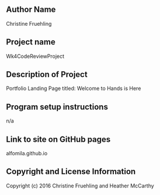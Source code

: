 ## Author Name

Christine Fruehling

## Project name

Wk4CodeReviewProject

## Description of Project

Portfolio Landing Page titled: Welcome to Hands is Here

## Program setup instructions

n/a

## Link to site on GitHub pages

alfomila.github.io

## Copyright and License Information

Copyright (c) 2016 Christine Fruehling and Heather McCarthy
